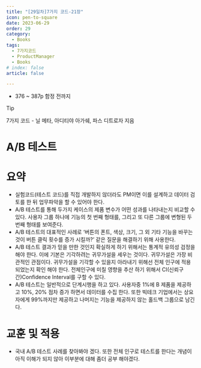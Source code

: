 ```yaml
---
title: "[29일차]7가지 코드-21장"
icon: pen-to-square
date: 2023-06-29
order: 29
category:
  - Books
tags:
  - 7가지코드
  - ProductManager
  - Books
# index: false
article: false

---
```


- 376 ~ 387p 함정 전까지

<!-- more -->

>[!tip]
>7가지 코드 - 닐 메타, 아디티야 아가쉐, 파스 디트로자 지음


# A/B 테스트

# 요약

- 실험코드(테스트 코드)를 직접 개발하지 않더라도 PM이면 이를 설계하고 데이터 검토를 한 뒤 업무파악을 할 수 있어야 한다.
- A/B 테스트를 통해 두가지 케이스의 제품 변수가 어떤 성과를 나타내는지 비교할 수 있다. 사용자 그룹 하나에 기능의 첫 번째 형태를, 그리고 또 다른 그룹에 변형된 두 번째 형태를 보여준다.
- A/B 테스트의 대표적인 사례로 ‘버튼의 폰트, 색상, 크기, 그 외 기타 기능을 바꾸는 것이 버튼 클릭 횟수를 증가 시킬까?’ 같은 질문을 해결하기 위해 사용한다.
- A/B 테스트 결과가 믿을 만한 것인지 확실하게 하기 위해서는 통계적 유의성 검정을 해야 한다. 이에 기본은 기각하려는 귀무가설을 세우는 것이다. 귀무가설은 가장 비관적인 관점이다. 
귀무가설을 기각할 수 있을지 아라내기 위해선 전체 인구에 적용되었는지 확인 해야 한다. 전체인구에 미칠 영향을 추산 하기 위해서 CI(신뢰구간)Confidence Interval를 구할 수 있다.
- A/B 테스트는 일반적으로 단계시행을 하고 있다. 사용자중 1%에 B 제품을 제공하고 10%, 20% 점차 증가 하면서 데이터를 수집 한다. 또한 빅테크 기업에서는 상요자에게 99%까지만 제공하고 나머지는 기능을 제공하지 않는 홀드백 그룹으로 남긴다.

# 교훈 및 적용

- 국내 A/B 테스트 사례를 찾아봐야 겠다. 또한 전체 인구로 테스트를 한다는 개념이 아직 이해가 되지 않아 이부분에 대해 좀더 공부 해야겠다.